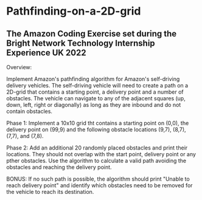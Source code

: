 # Pathfinding-on-a-2D-grid
## The Amazon Coding Exercise set during the Bright Network Technology Internship Experience UK 2022

Overview:

Implement Amazon's pathfinding algorithm for Amazon's self-driving delivery vehicles. The self-driving vehicle will need to create a path on a 2D-grid that contains a starting point, a delivery point and a number of obstacles. The vehicle can navigate to any of the adjacent squares (up, down, left, right or diagonally) as long as they are inbound and do not contain obstacles.

Phase 1:
Implement a 10x10 grid tht contains a starting point on (0,0), the delivery point on (99,9) and the following obstacle locations (9,7), (8,7), (7,7), and (7,8).

Phase 2: 
Add an additional 20 randomly placed obstacles and print their locations. They should not overlap with the start point, delivery point or any pther obstacles. Use the algorithm to calculate a valid path avoiding the obstacles and reaching the delivery point. 

BONUS:
If no such path is possible, the algorithm should print "Unable to reach delivery point" and identify which obstacles need to be removed for the vehicle to reach its destination.
